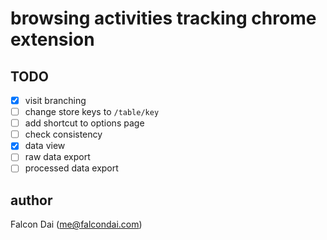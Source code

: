 # browsing activities tracking chrome extension

## TODO
- [x] visit branching
- [ ] change store keys to `/table/key`
- [ ] add shortcut to options page
- [ ] check consistency
- [x] data view
- [ ] raw data export
- [ ] processed data export

## author
Falcon Dai (me@falcondai.com)
